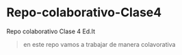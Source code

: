 # Repo-colaborativo-Clase4
Repo colaborativo Clase 4 Ed.It

> en este repo vamos a trabajar de manera colavorativa